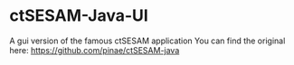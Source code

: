 # ctSESAM-Java-UI
A gui version of the famous ctSESAM application
You can find the original here: https://github.com/pinae/ctSESAM-java
